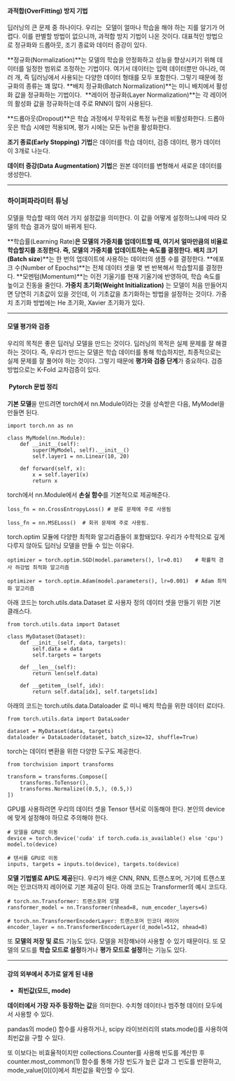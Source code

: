 #### **과적합(OverFitting) 방지 기법**

딥러닝의 큰 문제 중 하나이다. 우리는  모델이 얼마나 학습을 해야 하는 지를 알기가 어렵다. 이를 판별할 방법이 없으니까, 과적합 방지 기법이 나온 것이다. 대표적인 방법으로 정규화와 드롭아웃, 조기 종료와 데이터 증강이 있다.

**정규화(Normalization)**는 모델의 학습을 안정화하고 성능을 향상시키기 위해 데이터를 일정한 범위로 조정하는 기법이다. 여기서 데이터는 입력 데이터뿐만 아니라, 여러 개, 즉 딥러닝에서 사용되는 다양한 데이터 형태를 모두 포함한다. 그렇기 때문에 정규화의 종류는 꽤 많다. **배치 정규화(Batch Normalization)**는 미니 배치에서 활성화 값을 정규화하는 기법이다.  **레이어 정규화(Layer Normalization)**는 각 레이어의 활성화 값을 정규화하는데 주로 RNN이 많이 사용된다.

**드롭아웃(Dropout)**은 학습 과정에서 무작위로 특정 뉴런을 비활성화한다. 드롭아웃은 학습 시에만 적용되며, 평가 시에는 모든 뉴런을 활성화한다.

**조기 종료(Early Stopping) 기법**은 데이터를 학습 데이터, 검증 데이터, 평가 데이터 이 3개로 나눈다.

**데이터 증강(Data Augmentation) 기법**은 원본 데이터를 변형해서 새로운 데이터를 생성한다.

---

### **하이퍼파라미터 튜닝**

모델을 학습할 때의 여러 가지 설정값을 의미한다. 이 값을 어떻게 설정하느냐에 따라 모델의 학습 결과가 많이 바뀌게 된다.

**학습률(Learning Rate)**은 모델의 가중치를 업데이트할 때, 여기서 얼마만큼의 비율로 학습할지를 조정한다. 즉, 모델의 가중치를 업데이트하는 속도를 결정한다. **배치 크기(Batch size****)**는 한 번의 업데이트에 사용하는 데이터의 샘플 수를 결정한다. **에포크 수(Number of Epochs)**는 전체 데이터 셋을 몇 번 반복해서 학습할지를 결정한다. **모멘텀(Momentum)**는 이전 기울기를 현재 기울기에 반영하여, 학습 속도를 높이고 진동을 줄인다. **가중치 초기화(Weight Initialization)** 는 모델이 처음 만들어지면 당연히 기초값이 있을 것인데, 이 기초값을 초기화하는 방법을 설정하는 것이다. 가중치 초기화 방법에는 He 초기화, Xavier 초기화가 있다.

---

#### **모델 평가와 검증**

우리의 목적은 좋은 딥러닝 모델을 만드는 것이다. 딥러닝의 목적은 실제 문제를 잘 해결하는 것이다. 즉, 우리가 만드는 모델은 학습 데이터를 통해 학습하지만, 최종적으로는 실제 문제를 잘 풀어야 하는 것이다. 그렇기 때문에 **평가와 검증 단계**가 중요하다. 검증 방법으로는 K-Fold 교차검증이 있다.

####  **Pytorch 문법 정리**

**기본 모델**을 만드려면 torch에서 nn.Module이라는 것을 상속받은 다음, MyModel을 만들면 된다.

```
import torch.nn as nn

class MyModel(nn.Module):
    def __init__(self):
        super(MyModel, self).__init__()
        self.layer1 = nn.Linear(10, 20)

    def forward(self, x):
        x = self.layer1(x)
        return x
```

torch에서 nn.Module에서 **손실 함수**를 기본적으로 제공해준다.

```
loss_fn = nn.CrossEntropyLoss()	# 분류 문제에 주로 사용됨

loss_fn = nn.MSELoss()	# 회귀 문제에 주로 사용됨.
```

torch.optim 모듈에 다양한 최적화 알고리즘들이 포함돼있다. 우리가 수학적으로 깊게 다루지 않아도 딥러닝 모델을 만들 수 있는 이유다. 

```
optimizer = torch.optim.SGD(model.parameters(), lr=0.01)	# 확률적 경사 하강법 최적화 알고리즘

optimizer = torch.optim.Adam(model.parameters(), lr=0.001)	# Adam 최적화 알고리즘
```

아래 코드는 torch.utils.data.Dataset 로 사용자 정의 데이터 셋을 만들기 위한 기본 클래스다.

```
from torch.utils.data import Dataset

class MyDataset(Dataset):
    def __init__(self, data, targets):
        self.data = data
        self.targets = targets

    def __len__(self):
        return len(self.data)

    def __getitem__(self, idx):
        return self.data[idx], self.targets[idx]
```

아래의 코드는 torch.utils.data.Dataloader 로 미니 배치 학습을 위한 데이터 로더다.

```
from torch.utils.data import DataLoader

dataset = MyDataset(data, targets)
dataloader = DataLoader(dataset, batch_size=32, shuffle=True)
```

torch는 데이터 변환을 위한 다양한 도구도 제공한다.

```
from torchvision import transforms

transform = transforms.Compose([
    transforms.ToTensor(),
    transforms.Normalize((0.5,), (0.5,))
])
```

GPU를 사용하려면 우리의 데이터 셋을 Tensor 텐서로 이동해야 한다. 본인의 device에 맞게 설정해야 하므로 주의해야 한다.

```
# 모델을 GPU로 이동
device = torch.device('cuda' if torch.cuda.is_available() else 'cpu')
model.to(device)

# 텐서를 GPU로 이동
inputs, targets = inputs.to(device), targets.to(device)
```

**모델 기법별로 API도 제공**된다. 우리가 배운 CNN, RNN, 트랜스포머, 거기에 트랜스포머는 인코더까지 레이어로 기본 제공이 된다. 아래 코드는 Transformer의 예시 코드다.

```
# torch.nn.Transformer: 트랜스포머 모델
ransformer_model = nn.Transformer(nhead=8, num_encoder_layers=6)

# torch.nn.TransformerEncoderLayer: 트랜스포머 인코더 레이어
encoder_layer = nn.TransformerEncoderLayer(d_model=512, nhead=8)
```

또 **모델의 저장 및 로드** 기능도 있다. 모델을 저장해놔야 사용할 수 있기 때문이다. 또 모델의 모드를 **학습 모드로 설정**하거나 **평가 모드로 설정**하는 기능도 있다.

---

#### **강의 외부에서 추가로 알게 된 내용**

-   **최빈값(모드, mode)**

**데이터에서 가장 자주 등장하는 값**을 의미한다. 수치형 데이터나 범주형 데이터 모두에서 사용할 수 있다.

pandas의 mode() 함수를 사용하거나, scipy 라이브러리의 stats.mode()를 사용하여 최빈값을 구할 수 있다.

또 이보다는 비효율적이지만 collections.Counter를 사용해 빈도를 계산한 후 counter.most\_common(1) 함수를 통해 가장 빈도가 높은 값과 그 빈도를 반환하고, mode\_value\[0\]\[0\]에서 최빈값을 확인할 수 있다.